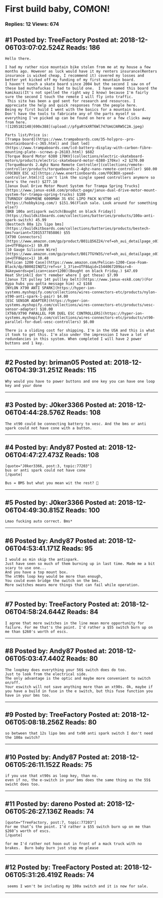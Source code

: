 # First build baby, COMON!

### Replies: 12 Views: 674

## \#1 Posted by: TreeFactory Posted at: 2018-12-06T03:07:02.524Z Reads: 186

```
Hello there. 

I had my rather nice mountain bike stolen from me at my house a few months ago. However as luck would have it my renters insurance(Renters insurance is wicked cheap, I recommend it) covered my losses and better yet kicked off my funding of my first mountain board. 
I haven't touch a skate board since 2004 but the second I saw on of these bad muthafuckas I had to build one.  I have named this board the kamikazi(It's not spelled the right way I know) because I'm fairly sure the second I touch the remote I will fly into traffic.
 This site has been a god sent for research and resources. I appreciate the help and quick responses from the people here. 
Being my first build I went with the basics for a mountain board. Don't have the tools to fabricate any of the parts myself so everything I've picked up can be found on here or a few clicks away from here. 
![1205182148|690x388](upload://pfgaRtkXRT6Wl747UmUJARW5C2A.jpeg) 

Parts list/Price is: 
[Trampa board](https://www.trampaboards.com/35-holypro--pro-mountainboard-c-365.html) and [bat led](https://www.trampaboards.com/lcd-battery-display-with-carbon-fibre-mounting-plate--screws-p-26183.html) $682
[Torque Board Motor 6380 170KV](collections/electric-skateboard-motors/products/electric-skateboard-motor-6380-170kv) ×2 $270.00
[TorqueBoards 2.4ghz Nano Remote Controller](collections/remote-controller/products/torqueboards-2-4ghz-nano-remote-controller) $60.00
[FOCBOX ESC x2](https://www.enertionboards.com/FOCBOX-speed-controller.html)(I can't link the single speed controllers anymore so here's the rest) $277.10
[Janux Dual Drive Motor Mount System for Trampa Spring Trucks](https://www.janux-esk8.com/product-page/janux-dual-drive-motor-mount-system-for-trampa-spring-trucks) $180
[TURNIGY GRAPHENE 6000MAH 3S 65C LIPO PACK W/XT90 x4](https://hobbyking.com/) $151.96(Flash sale. Look around for something else?)
[BKB 100a antispark switch(Bought on black Friday)](https://buildkitboards.com/collections/batteries/products/100a-anti-spark-switch) 45.99
[Besttech 80a 12s lipo bms](https://buildkitboards.com/collections/batteries/products/bestech-bms?variant=7201537785886) $55
[XT90 Connectors](https://www.amazon.com/gp/product/B01LQ56Z24/ref=oh_aui_detailpage_o01_s02?ie=UTF8&psc=1) $9.89
[10 Gauge Silicone Wire](https://www.amazon.com/gp/product/B017TGYW3S/ref=oh_aui_detailpage_o01_s00?ie=UTF8&psc=1) 10.48
[Pelican 1200 Case](https://www.amazon.com/Pelican-1200-Case-Foam-Black/dp/B0002INQT2/ref=sr_1_3?ie=UTF8&qid=1544067209&sr=8-3&keywords=pelican+case+1200)(Bought on black Friday.) $47.69
Heat Shrink(I don't remeber where I got these) $7.99
[Janux 72t pulley 14t pullley belt](https://www.janux-esk8.com/)(For Hypa hubs you gotta message him) x2 $168
[NYLON XT90 ANTI SPARK](https://hyper-ion-systems.myshopify.com/collections/wires-connectors-etc/products/nylon-xt90-anti-spark-1-pair) $4.00
[ESC SENSOR ADAPTER](https://hyper-ion-systems.myshopify.com/collections/wires-connectors-etc/products/vesc-sensor-adapter) $10.00
[XT60/XT90 PARALLEL FOR DUEL ESC CONTROLLERS](https://hyper-ion-systems.myshopify.com/collections/wires-connectors-etc/products/xt90-parallel-for-duel-vesc-controllers) $6.00

There is a sliding cost for shipping. I'm in the USA and this is what it took to get this. I'm also under the impression I have a lot of redundancies in this system. When completed I will have 2 power buttons and 1 key.
```

---
## \#2 Posted by: briman05 Posted at: 2018-12-06T04:39:31.251Z Reads: 115

```
Why would you have to power buttons and one key you can have one loop key and your done
```

---
## \#3 Posted by: J0ker3366 Posted at: 2018-12-06T04:44:28.576Z Reads: 108

```
The xt90 could be connecting battery to vesc. And the bms or anti spark could not have cone with a button.
```

---
## \#4 Posted by: Andy87 Posted at: 2018-12-06T04:47:27.473Z Reads: 108

```
[quote="J0ker3366, post:3, topic:77203"]
bus or anti spark could not have cone
[/quote]

Bus = BMS but what you mean wit the rest? 🤔
```

---
## \#5 Posted by: J0ker3366 Posted at: 2018-12-06T04:49:30.815Z Reads: 100

```
Lmao fucking auto correct. Bms*
```

---
## \#6 Posted by: Andy87 Posted at: 2018-12-06T04:53:41.171Z Reads: 95

```
I would as min skip the antispark.
Just have seen so much of them burning up in last time. Made me a bit scary to use one...
And you have a top mount box.
The xt90s loop key would be more than enough,
You could even bridge the switch on the bms.
More switches means more things that can fail while operation.
```

---
## \#7 Posted by: TreeFactory Posted at: 2018-12-06T04:58:24.644Z Reads: 84

```
I agree that more switches in the line mean more opportunity for failure. For me that's the point. I'd rather a $55 switch burn up on me than $260's worth of escs.
```

---
## \#8 Posted by: Andy87 Posted at: 2018-12-06T05:03:47.440Z Reads: 80

```
The loopkey does everything your 56$ switch does do too. 
Just to look from the electrical side.
The only advantage is the optic and maybe more convenient to switch on/off.
Your eswitch will not save anything more than an xt90s. Ok, maybe if you have a build in fuse in the e switch, but this fuse function you have in your bms too.
```

---
## \#9 Posted by: TreeFactory Posted at: 2018-12-06T05:08:18.256Z Reads: 80

```
so between that 12s lipo bms and tx90 anti spark switch I don't need the 100a switch?
```

---
## \#10 Posted by: Andy87 Posted at: 2018-12-06T05:26:11.152Z Reads: 75

```
if you use that xt90s as loop key, than no.
even if no, the e-switch in your bms does the same thing as the 55$ swicht does too.
```

---
## \#11 Posted by: dareno Posted at: 2018-12-06T05:26:27.136Z Reads: 74

```
[quote="TreeFactory, post:7, topic:77203"]
For me that’s the point. I’d rather a $55 switch burn up on me than $260’s worth of escs.
[/quote]

for me I'd rather not hoon out in front of a mack truck with no brakes.  Burn baby burn just stop me please
```

---
## \#12 Posted by: TreeFactory Posted at: 2018-12-06T05:31:26.419Z Reads: 74

```
 seems I won't be including my 100a switch and it is now for sale.
```

---
